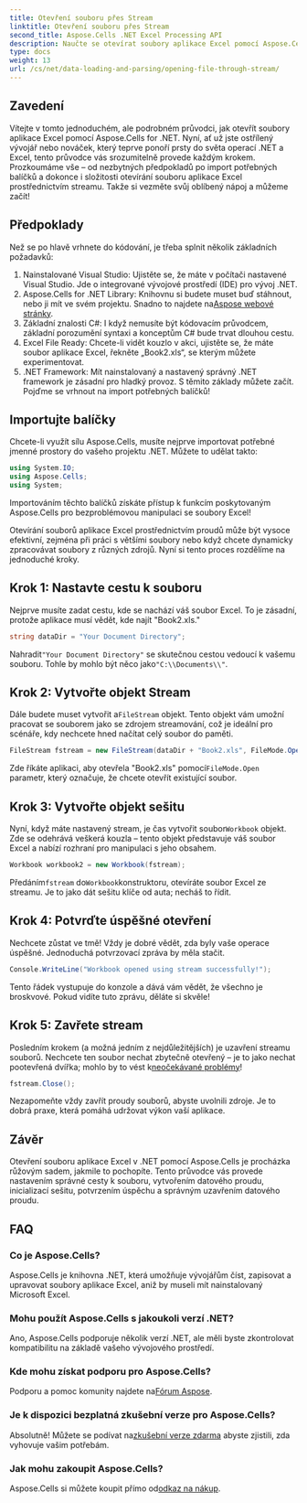```yaml
---
title: Otevření souboru přes Stream
linktitle: Otevření souboru přes Stream
second_title: Aspose.Cells .NET Excel Processing API
description: Naučte se otevírat soubory aplikace Excel pomocí Aspose.Cells v .NET. Tato příručka pro začátečníky poskytuje podrobné pokyny pro efektivní práci se soubory.
type: docs
weight: 13
url: /cs/net/data-loading-and-parsing/opening-file-through-stream/
---
```

## Zavedení
Vítejte v tomto jednoduchém, ale podrobném průvodci, jak otevřít soubory aplikace Excel pomocí Aspose.Cells for .NET. Nyní, ať už jste ostřílený vývojář nebo nováček, který teprve ponoří prsty do světa operací .NET a Excel, tento průvodce vás srozumitelně provede každým krokem. Prozkoumáme vše – od nezbytných předpokladů po import potřebných balíčků a dokonce i složitosti otevírání souboru aplikace Excel prostřednictvím streamu. Takže si vezměte svůj oblíbený nápoj a můžeme začít!
## Předpoklady
Než se po hlavě vrhnete do kódování, je třeba splnit několik základních požadavků:
1. Nainstalované Visual Studio: Ujistěte se, že máte v počítači nastavené Visual Studio. Jde o integrované vývojové prostředí (IDE) pro vývoj .NET.
2.  Aspose.Cells for .NET Library: Knihovnu si budete muset buď stáhnout, nebo ji mít ve svém projektu. Snadno to najdete na[Aspose webové stránky](https://releases.aspose.com/cells/net/).
3. Základní znalosti C#: I když nemusíte být kódovacím průvodcem, základní porozumění syntaxi a konceptům C# bude trvat dlouhou cestu.
4. Excel File Ready: Chcete-li vidět kouzlo v akci, ujistěte se, že máte soubor aplikace Excel, řekněte „Book2.xls“, se kterým můžete experimentovat.
5. .NET Framework: Mít nainstalovaný a nastavený správný .NET framework je zásadní pro hladký provoz.
S těmito základy můžete začít. Pojďme se vrhnout na import potřebných balíčků!
## Importujte balíčky
Chcete-li využít sílu Aspose.Cells, musíte nejprve importovat potřebné jmenné prostory do vašeho projektu .NET. Můžete to udělat takto:
```csharp
using System.IO;
using Aspose.Cells;
using System;
```
Importováním těchto balíčků získáte přístup k funkcím poskytovaným Aspose.Cells pro bezproblémovou manipulaci se soubory Excel!

Otevírání souborů aplikace Excel prostřednictvím proudů může být vysoce efektivní, zejména při práci s většími soubory nebo když chcete dynamicky zpracovávat soubory z různých zdrojů. Nyní si tento proces rozdělíme na jednoduché kroky.
## Krok 1: Nastavte cestu k souboru
Nejprve musíte zadat cestu, kde se nachází váš soubor Excel. To je zásadní, protože aplikace musí vědět, kde najít "Book2.xls."
```csharp
string dataDir = "Your Document Directory";
```
 Nahradit`"Your Document Directory"` se skutečnou cestou vedoucí k vašemu souboru. Tohle by mohlo být něco jako`"C:\\Documents\\"`.
## Krok 2: Vytvořte objekt Stream
 Dále budete muset vytvořit a`FileStream` objekt. Tento objekt vám umožní pracovat se souborem jako se zdrojem streamování, což je ideální pro scénáře, kdy nechcete hned načítat celý soubor do paměti.
```csharp
FileStream fstream = new FileStream(dataDir + "Book2.xls", FileMode.Open);
```
 Zde říkáte aplikaci, aby otevřela "Book2.xls" pomocí`FileMode.Open` parametr, který označuje, že chcete otevřít existující soubor.
## Krok 3: Vytvořte objekt sešitu
 Nyní, když máte nastavený stream, je čas vytvořit soubor`Workbook` objekt. Zde se odehrává veškerá kouzla – tento objekt představuje váš soubor Excel a nabízí rozhraní pro manipulaci s jeho obsahem.
```csharp
Workbook workbook2 = new Workbook(fstream);
```
 Předáním`fstream` do`Workbook`konstruktoru, otevíráte soubor Excel ze streamu. Je to jako dát sešitu klíče od auta; necháš to řídit.
## Krok 4: Potvrďte úspěšné otevření
Nechcete zůstat ve tmě! Vždy je dobré vědět, zda byly vaše operace úspěšné. Jednoduchá potvrzovací zpráva by měla stačit.
```csharp
Console.WriteLine("Workbook opened using stream successfully!");
```
Tento řádek vystupuje do konzole a dává vám vědět, že všechno je broskvové. Pokud vidíte tuto zprávu, děláte si skvěle!
## Krok 5: Zavřete stream
 Posledním krokem (a možná jedním z nejdůležitějších) je uzavření streamu souborů. Nechcete ten soubor nechat zbytečně otevřený – je to jako nechat pootevřená dvířka; mohlo by to vést k[neočekávané problémy](https://forum.aspose.com/c/cells/9)!
```csharp
fstream.Close();
```
Nezapomeňte vždy zavřít proudy souborů, abyste uvolnili zdroje. Je to dobrá praxe, která pomáhá udržovat výkon vaší aplikace.
## Závěr
Otevření souboru aplikace Excel v .NET pomocí Aspose.Cells je procházka růžovým sadem, jakmile to pochopíte. Tento průvodce vás provede nastavením správné cesty k souboru, vytvořením datového proudu, inicializací sešitu, potvrzením úspěchu a správným uzavřením datového proudu. 
## FAQ
### Co je Aspose.Cells?
Aspose.Cells je knihovna .NET, která umožňuje vývojářům číst, zapisovat a upravovat soubory aplikace Excel, aniž by museli mít nainstalovaný Microsoft Excel.
### Mohu použít Aspose.Cells s jakoukoli verzí .NET?
Ano, Aspose.Cells podporuje několik verzí .NET, ale měli byste zkontrolovat kompatibilitu na základě vašeho vývojového prostředí.
### Kde mohu získat podporu pro Aspose.Cells?
 Podporu a pomoc komunity najdete na[Fórum Aspose](https://forum.aspose.com/c/cells/9).
### Je k dispozici bezplatná zkušební verze pro Aspose.Cells?
 Absolutně! Můžete se podívat na[zkušební verze zdarma](https://releases.aspose.com/) abyste zjistili, zda vyhovuje vašim potřebám.
### Jak mohu zakoupit Aspose.Cells?
 Aspose.Cells si můžete koupit přímo od[odkaz na nákup](https://purchase.aspose.com/buy).